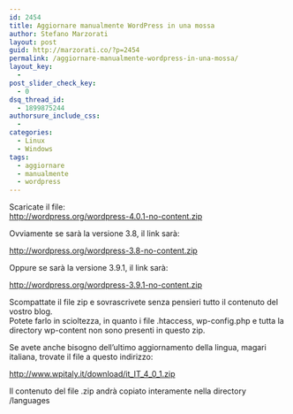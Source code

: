 ```yaml
---
id: 2454
title: Aggiornare manualmente WordPress in una mossa
author: Stefano Marzorati
layout: post
guid: http://marzorati.co/?p=2454
permalink: /aggiornare-manualmente-wordpress-in-una-mossa/
layout_key:
  - 
post_slider_check_key:
  - 0
dsq_thread_id:
  - 1899875244
authorsure_include_css:
  - 
categories:
  - Linux
  - Windows
tags:
  - aggiornare
  - manualmente
  - wordpress
---
```

Scaricate il file:  
<a href="http://wordpress.org/wordpress-4.0.1-no-content.zip" title="Wordpress 4.0.1" target="_blank">http://wordpress.org/wordpress-4.0.1-no-content.zip</a>

Ovviamente se sarà la versione 3.8, il link sarà:

http://wordpress.org/wordpress-3.8-no-content.zip

Oppure se sarà la versione 3.9.1, il link sarà:

http://wordpress.org/wordpress-3.9.1-no-content.zip

Scompattate il file zip e sovrascrivete senza pensieri tutto il contenuto del vostro blog.  
Potete farlo in scioltezza, in quanto i file .htaccess, wp-config.php e tutta la directory wp-content non sono presenti in questo zip.

Se avete anche bisogno dell&#8217;ultimo aggiornamento della lingua, magari italiana, trovate il file a questo indirizzo:

<a href="http://www.wpitaly.it/download/it_IT_4_0_1.zip" target="_blank">http://www.wpitaly.it/download/it_IT_4_0_1.zip</a>

Il contenuto del file .zip andrà copiato interamente nella directory /languages